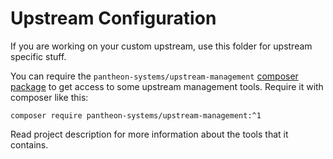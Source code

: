 # Upstream Configuration

If you are working on your custom upstream, use this folder for upstream specific stuff. 

You can require the `pantheon-systems/upstream-management` [composer package](https://packagist.org/packages/pantheon-systems/upstream-management) to get access to some upstream management tools. Require it with composer like this:

```
composer require pantheon-systems/upstream-management:^1
```

Read project description for more information about the tools that it contains.
